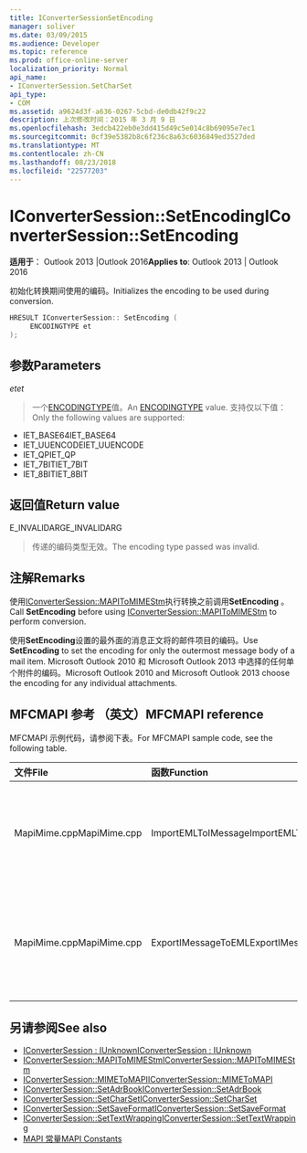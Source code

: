```yaml
---
title: IConverterSessionSetEncoding
manager: soliver
ms.date: 03/09/2015
ms.audience: Developer
ms.topic: reference
ms.prod: office-online-server
localization_priority: Normal
api_name:
- IConverterSession.SetCharSet
api_type:
- COM
ms.assetid: a9624d3f-a636-0267-5cbd-de0db42f9c22
description: 上次修改时间：2015 年 3 月 9 日
ms.openlocfilehash: 3edcb422eb0e3dd415d49c5e014c8b69095e7ec1
ms.sourcegitcommit: 0cf39e5382b8c6f236c8a63c6036849ed3527ded
ms.translationtype: MT
ms.contentlocale: zh-CN
ms.lasthandoff: 08/23/2018
ms.locfileid: "22577203"
---
```

# <a name="iconvertersessionsetencoding"></a><span data-ttu-id="04222-103">IConverterSession::SetEncoding</span><span class="sxs-lookup"><span data-stu-id="04222-103">IConverterSession::SetEncoding</span></span>

<span data-ttu-id="04222-104">**适用于**： Outlook 2013 |Outlook 2016</span><span class="sxs-lookup"><span data-stu-id="04222-104">**Applies to**: Outlook 2013 | Outlook 2016</span></span> 
  
<span data-ttu-id="04222-105">初始化转换期间使用的编码。</span><span class="sxs-lookup"><span data-stu-id="04222-105">Initializes the encoding to be used during conversion.</span></span>
  
```cpp
HRESULT IConverterSession:: SetEncoding ( 
     ENCODINGTYPE et 
);
```

## <a name="parameters"></a><span data-ttu-id="04222-106">参数</span><span class="sxs-lookup"><span data-stu-id="04222-106">Parameters</span></span>

<span data-ttu-id="04222-107">_et_</span><span class="sxs-lookup"><span data-stu-id="04222-107">_et_</span></span>
  
> <span data-ttu-id="04222-108">一个[ENCODINGTYPE](http://msdn.microsoft.com/en-us/library/aa374936%28VS.85%29.aspx)值。</span><span class="sxs-lookup"><span data-stu-id="04222-108">An [ENCODINGTYPE](http://msdn.microsoft.com/en-us/library/aa374936%28VS.85%29.aspx) value.</span></span> <span data-ttu-id="04222-109">支持仅以下值：</span><span class="sxs-lookup"><span data-stu-id="04222-109">Only the following values are supported:</span></span> 
    
   - <span data-ttu-id="04222-110">IET_BASE64</span><span class="sxs-lookup"><span data-stu-id="04222-110">IET_BASE64</span></span>
   - <span data-ttu-id="04222-111">IET_UUENCODE</span><span class="sxs-lookup"><span data-stu-id="04222-111">IET_UUENCODE</span></span>
   - <span data-ttu-id="04222-112">IET_QP</span><span class="sxs-lookup"><span data-stu-id="04222-112">IET_QP</span></span>
   - <span data-ttu-id="04222-113">IET_7BIT</span><span class="sxs-lookup"><span data-stu-id="04222-113">IET_7BIT</span></span>
   - <span data-ttu-id="04222-114">IET_8BIT</span><span class="sxs-lookup"><span data-stu-id="04222-114">IET_8BIT</span></span>
    
## <a name="return-value"></a><span data-ttu-id="04222-115">返回值</span><span class="sxs-lookup"><span data-stu-id="04222-115">Return value</span></span>

<span data-ttu-id="04222-116">E_INVALIDARG</span><span class="sxs-lookup"><span data-stu-id="04222-116">E_INVALIDARG</span></span>
  
> <span data-ttu-id="04222-117">传递的编码类型无效。</span><span class="sxs-lookup"><span data-stu-id="04222-117">The encoding type passed was invalid.</span></span>
    
## <a name="remarks"></a><span data-ttu-id="04222-118">注解</span><span class="sxs-lookup"><span data-stu-id="04222-118">Remarks</span></span>

<span data-ttu-id="04222-119">使用[IConverterSession::MAPIToMIMEStm](iconvertersession-mapitomimestm.md)执行转换之前调用**SetEncoding** 。</span><span class="sxs-lookup"><span data-stu-id="04222-119">Call **SetEncoding** before using [IConverterSession::MAPIToMIMEStm](iconvertersession-mapitomimestm.md) to perform conversion.</span></span> 
  
<span data-ttu-id="04222-120">使用**SetEncoding**设置的最外面的消息正文将的邮件项目的编码。</span><span class="sxs-lookup"><span data-stu-id="04222-120">Use **SetEncoding** to set the encoding for only the outermost message body of a mail item.</span></span> <span data-ttu-id="04222-121">Microsoft Outlook 2010 和 Microsoft Outlook 2013 中选择的任何单个附件的编码。</span><span class="sxs-lookup"><span data-stu-id="04222-121">Microsoft Outlook 2010 and Microsoft Outlook 2013 choose the encoding for any individual attachments.</span></span> 
  
## <a name="mfcmapi-reference"></a><span data-ttu-id="04222-122">MFCMAPI 参考 （英文）</span><span class="sxs-lookup"><span data-stu-id="04222-122">MFCMAPI reference</span></span>

<span data-ttu-id="04222-123">MFCMAPI 示例代码，请参阅下表。</span><span class="sxs-lookup"><span data-stu-id="04222-123">For MFCMAPI sample code, see the following table.</span></span>
  
|<span data-ttu-id="04222-124">**文件**</span><span class="sxs-lookup"><span data-stu-id="04222-124">**File**</span></span>|<span data-ttu-id="04222-125">**函数**</span><span class="sxs-lookup"><span data-stu-id="04222-125">**Function**</span></span>|<span data-ttu-id="04222-126">**Comment**</span><span class="sxs-lookup"><span data-stu-id="04222-126">**Comment**</span></span>|
|:-----|:-----|:-----|
|<span data-ttu-id="04222-127">MapiMime.cpp</span><span class="sxs-lookup"><span data-stu-id="04222-127">MapiMime.cpp</span></span>  <br/> |<span data-ttu-id="04222-128">ImportEMLToIMessage</span><span class="sxs-lookup"><span data-stu-id="04222-128">ImportEMLToIMessage</span></span>  <br/> |<span data-ttu-id="04222-129">MFCMAPI 使用 MimeToMAPI 将 EML 文件转换为 MAPI 邮件。</span><span class="sxs-lookup"><span data-stu-id="04222-129">MFCMAPI uses MimeToMAPI to convert an EML file to a MAPI message.</span></span>  <br/> |
|<span data-ttu-id="04222-130">MapiMime.cpp</span><span class="sxs-lookup"><span data-stu-id="04222-130">MapiMime.cpp</span></span>  <br/> |<span data-ttu-id="04222-131">ExportIMessageToEML</span><span class="sxs-lookup"><span data-stu-id="04222-131">ExportIMessageToEML</span></span>  <br/> |<span data-ttu-id="04222-132">MFCMAPI 使用 MAPIToMIMEStm 将转换为 EML 文件的 MAPI 邮件。</span><span class="sxs-lookup"><span data-stu-id="04222-132">MFCMAPI uses MAPIToMIMEStm to convert a MAPI message to an EML file.</span></span>  <br/> |
   
## <a name="see-also"></a><span data-ttu-id="04222-133">另请参阅</span><span class="sxs-lookup"><span data-stu-id="04222-133">See also</span></span>

- [<span data-ttu-id="04222-134">IConverterSession : IUnknown</span><span class="sxs-lookup"><span data-stu-id="04222-134">IConverterSession : IUnknown</span></span>](iconvertersessioniunknown.md)
- [<span data-ttu-id="04222-135">IConverterSession::MAPIToMIMEStm</span><span class="sxs-lookup"><span data-stu-id="04222-135">IConverterSession::MAPIToMIMEStm</span></span>](iconvertersession-mapitomimestm.md)
- [<span data-ttu-id="04222-136">IConverterSession::MIMEToMAPI</span><span class="sxs-lookup"><span data-stu-id="04222-136">IConverterSession::MIMEToMAPI</span></span>](iconvertersession-mimetomapi.md)
- [<span data-ttu-id="04222-137">IConverterSession::SetAdrBook</span><span class="sxs-lookup"><span data-stu-id="04222-137">IConverterSession::SetAdrBook</span></span>](iconvertersession-setadrbook.md)
- [<span data-ttu-id="04222-138">IConverterSession::SetCharSet</span><span class="sxs-lookup"><span data-stu-id="04222-138">IConverterSession::SetCharSet</span></span>](iconvertersession-setcharset.md)
- [<span data-ttu-id="04222-139">IConverterSession::SetSaveFormat</span><span class="sxs-lookup"><span data-stu-id="04222-139">IConverterSession::SetSaveFormat</span></span>](iconvertersession-setsaveformat.md)
- [<span data-ttu-id="04222-140">IConverterSession::SetTextWrapping</span><span class="sxs-lookup"><span data-stu-id="04222-140">IConverterSession::SetTextWrapping</span></span>](iconvertersession-settextwrapping.md)
- [<span data-ttu-id="04222-141">MAPI 常量</span><span class="sxs-lookup"><span data-stu-id="04222-141">MAPI Constants</span></span>](mapi-constants.md)

